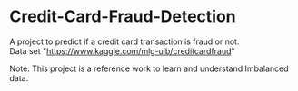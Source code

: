 # Credit-Card-Fraud-Detection
A project to predict if a credit card transaction is fraud or not.<br>
 Data set 
 "https://www.kaggle.com/mlg-ulb/creditcardfraud"

Note: This project is a reference work to learn and understand Imbalanced data.
